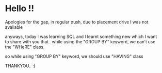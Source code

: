 # Hello !!
Apologies for the gap, in regular push, due to placement drive I was not available

anyways, today I was learning SQL and I learnt something new which I want to share with you that..
while using the "GROUP BY" keyword, we can't use the "WHeRE" class. 

so while using "GROUP BY" keyword, we should use "HAVING" class

THANKYOU..    :)